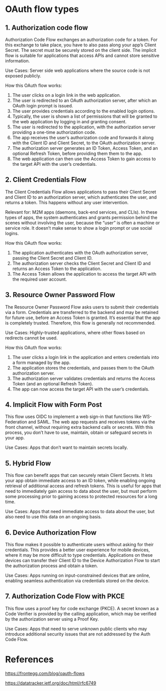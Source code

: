 # OAuth flow types
## 1. Authorization code flow
Authorization Code Flow exchanges an authorization code for a token. For this exchange to take place, you have to also pass along your app’s Client Secret. The secret must be securely stored on the client side. The implicit flow is suitable for applications that access APIs and cannot store sensitive information.

Use Cases: Server side web applications where the source code is not exposed publicly.

How this OAuth flow works:
1. The user clicks on a login link in the web application.
2. The user is redirected to an OAuth authorization server, after which an OAuth login prompt is issued.
3. The user provides credentials according to the enabled login options.
4. Typically, the user is shown a list of permissions that will be granted to the web application by logging in and granting consent.
5. The user is redirected to the application, with the authorization server providing a one-time authorization code.
6. The app receives the user’s authorization code and forwards it along with the Client ID and Client Secret, to the OAuth authorization server.
7. The authorization server generates an ID Token, Access Token, and an optional Refresh Token, before providing them them to the app.
8. The web application can then use the Access Token to gain access to the target API with the user’s credentials.

## 2. Client Credentials Flow

The Client Credentials Flow allows applications to pass their Client Secret and Client ID to an authorization server, which authenticates the user, and returns a token. This happens without any user intervention.

Relevant for: M2M apps (daemons, back-end services, and CLIs). In these types of apps, the system authenticates and grants permission behind the scenes without involving the user, because the “user” is often a machine or service role. It doesn’t make sense to show a login prompt or use social logins.

How this OAuth flow works:
1. The application authenticates with the OAuth authorization server, passing the Client Secret and Client ID.
2. The authorization server checks the Client Secret and Client ID and returns an Access Token to the application.
3. The Access Token allows the application to access the target API with the required user account.

## 3. Resource Owner Password Flow

The Resource Owner Password Flow asks users to submit their credentials via a form. Credentials are transferred to the backend and may be retained for future use, before an Access Token is granted. It’s essential that the app is completely trusted. Therefore, this flow is generally not recommended.

Use Cases: Highly-trusted applications, where other flows based on redirects cannot be used.

How this OAuth flow works:
1. The user clicks a login link in the application and enters credentials into a form managed by the app.
2. The application stores the credentials, and passes them to the OAuth authorization server.
3. The authorization server validates credentials and returns the Access Token (and an optional Refresh Token).
4. The app can now access the target API with the user’s credentials.

## 4. Implicit Flow with Form Post

This flow uses OIDC to implement a web sign-in that functions like WS-Federation and SAML. The web app requests and receives tokens via the front channel, without requiring extra backend calls or secrets. With this process, you don’t have to use, maintain, obtain or safeguard secrets in your app. 

Use Cases: Apps that don’t want to maintain secrets locally.

## 5. Hybrid Flow

This flow can benefit apps that can securely retain Client Secrets. It lets your app obtain immediate access to an ID token, while enabling ongoing retrieval of additional access and refresh tokens. This is useful for apps that need to immediately gain access to data about the user, but must perform some processing prior to gaining access to protected resources for a long time.

Use Cases: Apps that need immediate access to data about the user, but also need to use this data on an ongoing basis.

## 6. Device Authorization Flow

This flow makes it possible to authenticate users without asking for their credentials. This provides a better user experience for mobile devices, where it may be more difficult to type credentials. Applications on these devices can transfer their Client ID to the Device Authorization Flow to start the authorization process and obtain a token.

Use Cases: Apps running on input-constrained devices that are online, enabling seamless authentication via credentials stored on the device.

## 7. Authorization Code Flow with PKCE

This flow uses a proof key for code exchange (PKCE). A secret known as a Code Verifier is provided by the calling application, which may be verified by the authorization server using a Proof Key. 

Use Cases: Apps that need to serve unknown public clients who may introduce additional security issues that are not addressed by the Auth Code Flow. 


# References 

https://frontegg.com/blog/oauth-flows

https://datatracker.ietf.org/doc/html/rfc6749
